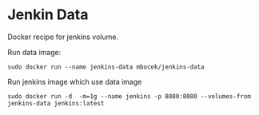 Jenkin Data
============

Docker recipe for jenkins volume.

Run data image: 
```
sudo docker run --name jenkins-data mbocek/jenkins-data
```

Run jenkins image which use data image
```
sudo docker run -d  -m=1g --name jenkins -p 8080:8080 --volumes-from jenkins-data jenkins:latest
```
